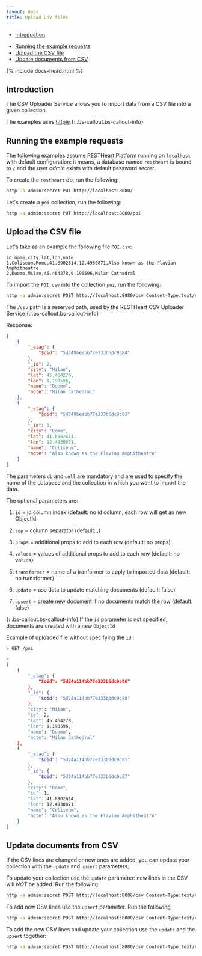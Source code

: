 ```yaml
---
layout: docs
title: Upload CSV files
---
```


<div markdown="1"  class="d-none d-xl-block col-xl-2 order-last bd-toc">

*  [Introduction ](#introduction)
-  [Running the example requests](#running-the-example-requests)
-  [Upload the CSV file](#upload-the-csv-file)
-  [Update documents from CSV](#update-documents-from-csv)

</div>

<div  markdown="1"  class="col-12 col-md-9 col-xl-8 py-md-3 bd-content">

{% include docs-head.html %}

## Introduction

The CSV Uploader Service allows you to import data from a CSV file into a given collection.

The examples uses <a href="https://httpie.org" target= "_blank"> httpie</a>
{: .bs-callout.bs-callout-info}

## Running the example requests

The following examples assume RESTHeart Platform running on `localhost` with default configuration: it means, a database named `restheart` is bound to `/` and the user *admin* exists with default password *secret*.

To create the `restheart` db, run the following:

```bash
http -a admin:secret PUT http://localhost:8080/
```

Let's create a `poi` collection, run the following:

```bash
http -a admin:secret PUT http://localhost:8080/poi
```
  
## Upload the CSV file

Let's take as an example the following file `POI.csv`:

```
id,name,city,lat,lon,note
1,Coliseum,Rome,41.8902614,12.4930871,Also known as the Flavian Amphitheatre
2,Duomo,Milan,45.464278,9.190596,Milan Cathedral
```
To import the `POI.csv` into the collection `poi`, run the following:

```bash
http -a admin:secret POST http://localhost:8080/csv Content-Type:text/csv db=="restheart" coll=="poi" id=="0" < POI.csv
```

The `/csv` path is a reserved path, used by the RESTHeart CSV Uploader Service 
{: .bs-callout.bs-callout-info}

Response:

```json
[
    {
		"_etag": {
			"$oid": "5d249beebb77e333b6dc9c84"
		},
		"_id": 2,
		"city": "Milan",
		"lat": 45.464278,
		"lon": 9.190596,
		"name": "Duomo",
		"note": "Milan Cathedral"
	},
	{
		"_etag": {
			"$oid": "5d249beebb77e333b6dc9c83"
		},
		"_id": 1,
		"city": "Rome",
		"lat": 41.8902614,
		"lon": 12.4930871,
		"name": "Coliseum",
		"note": "Also known as the Flavian Amphitheatre"
	}
]
```

The parameters `db` and `coll` are mandatory and are used to specify the name of the database and the collection in which you want to import the data.

The optional parameters are:

1.  `id` = id column index (default: no id column, each row will get an new ObjectId

2.  `sep` = column separator (default: ,)

3.  `props` = additional props to add to each row (default: no props)

4.  `values` = values of additional props to add to each row (default: no values)

5.  `transformer` = name of a tranformer to apply to imported data (default: no transformer)

6.  `update` = use data to update matching documents (default: false)

7.  `upsert` = create new document if no documents match the row (default: false)

{: .bs-callout.bs-callout-info}
If the `id` parameter is not specified, documents are created with a new `ObjectId`

Example of uploaded file without specifying the `id` :
``` bash
> GET /poi 

<
[
    {
        "_etag": {
            "$oid": "5d24a114bb77e333b6dc9c86"
        },
        "_id": {
            "$oid": "5d24a114bb77e333b6dc9c88"
        },
        "city": "Milan",
        "id": 2,
        "lat": 45.464278,
        "lon": 9.190596,
        "name": "Duomo",
        "note": "Milan Cathedral"
    },
    {
        "_etag": {
            "$oid": "5d24a114bb77e333b6dc9c85"
        },
        "_id": {
            "$oid": "5d24a114bb77e333b6dc9c87"
        },
        "city": "Rome",
        "id": 1,
        "lat": 41.8902614,
        "lon": 12.4930871,
        "name": "Coliseum",
        "note": "Also known as the Flavian Amphitheatre"
    }
]
```

## Update documents from CSV

If the CSV lines are changed or new ones are added, you can update your collection with the `update` and `upsert` parameters;

To update your collection use the `update` parameter: new lines in the CSV will *NOT* be added. Run the following:

```bash
http -a admin:secret POST http://localhost:8080/csv Content-Type:text/csv db=="restheart" coll=="poi" id=="0" "update"=="true" < POI.csv
```

To add new CSV lines use the `upsert` parameter. Run the following

```bash
http -a admin:secret POST http://localhost:8080/csv Content-Type:text/csv db=="restheart" coll=="poi" id=="0" "upsert"=="true" < POI.csv
```

To add the new CSV lines and update your collection use the `update` and the `upsert` together:

```bash
http -a admin:secret POST http://localhost:8080/csv Content-Type:text/csv db=="restheart" coll=="poi" id=="0" "update"=="true" "upsert"=="true" < POI.csv
```
